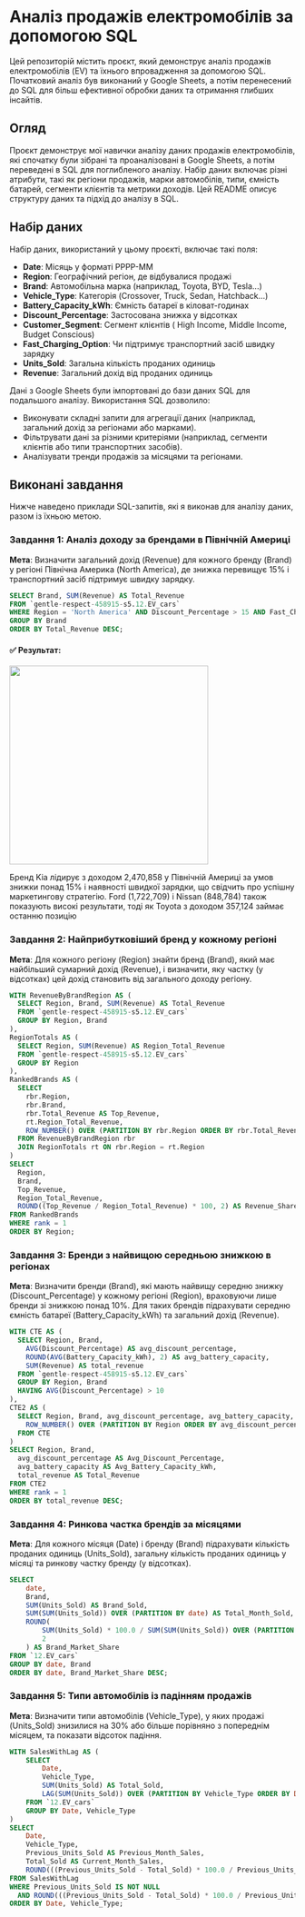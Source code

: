 # Аналіз продажів електромобілів за допомогою SQL

Цей репозиторій містить проєкт, який демонструє аналіз продажів електромобілів (EV) та їхнього впровадження за допомогою SQL. Початковий аналіз був виконаний у Google Sheets, а потім перенесений до SQL для більш ефективної обробки даних та отримання глибших інсайтів.

## Огляд

Проєкт демонструє мої навички аналізу даних продажів електромобілів, які спочатку були зібрані та проаналізовані в Google Sheets, а потім переведені в SQL для поглибленого аналізу. Набір даних включає різні атрибути, такі як регіони продажів, марки автомобілів, типи, ємність батарей, сегменти клієнтів та метрики доходів. Цей README описує структуру даних та підхід до аналізу в SQL.

## Набір даних

Набір даних, використаний у цьому проєкті, включає такі поля:

- **Date**: Місяць у форматі РРРР-ММ  
- **Region**: Географічний регіон, де відбувалися продажі  
- **Brand**: Автомобільна марка (наприклад, Toyota, BYD, Tesla...)  
- **Vehicle_Type**: Категорія (Crossover, Truck, Sedan, Hatchback...)  
- **Battery_Capacity_kWh**: Ємність батареї в кіловат-годинах  
- **Discount_Percentage**: Застосована знижка у відсотках  
- **Customer_Segment**: Сегмент клієнтів ( High Income, Middle Income, Budget Conscious)  
- **Fast_Charging_Option**: Чи підтримує транспортний засіб швидку зарядку  
- **Units_Sold**: Загальна кількість проданих одиниць  
- **Revenue**: Загальний дохід від проданих одиниць  

Дані з Google Sheets були імпортовані до бази даних SQL для подальшого аналізу. Використання SQL дозволило:
- Виконувати складні запити для агрегації даних (наприклад, загальний дохід за регіонами або марками).
- Фільтрувати дані за різними критеріями (наприклад, сегменти клієнтів або типи транспортних засобів).
- Аналізувати тренди продажів за місяцями та регіонами.

## Виконані завдання

Нижче наведено приклади SQL-запитів, які я виконав для аналізу даних, разом із їхньою метою.

### Завдання 1: Аналіз доходу за брендами в Північній Америці
**Мета**: Визначити загальний дохід (Revenue) для кожного бренду (Brand) у регіоні Північна Америка (North America), де знижка перевищує 15% і транспортний засіб підтримує швидку зарядку.

```sql
SELECT Brand, SUM(Revenue) AS Total_Revenue
FROM `gentle-respect-458915-s5.12.EV_cars`
WHERE Region = 'North America' AND Discount_Percentage > 15 AND Fast_Charging_Option = TRUE
GROUP BY Brand
ORDER BY Total_Revenue DESC;
```
#### ✅ Результат: 
<img src="https://github.com/user-attachments/assets/db06f651-2f7d-4ff2-a7dd-40da3314b502" width="350">

Бренд Kia лідирує з доходом 2,470,858 у Північній Америці за умов знижки понад 15% і наявності швидкої зарядки, що свідчить про успішну маркетингову стратегію. Ford (1,722,709) і Nissan (848,784) також показують високі результати, тоді як Toyota з доходом 357,124 займає останню позицію

### Завдання 2: Найприбутковіший бренд у кожному регіоні
**Мета**: Для кожного регіону (Region) знайти бренд (Brand), який має найбільший сумарний дохід (Revenue), і визначити, яку частку (у відсотках) цей дохід становить від загального доходу регіону.

```sql
WITH RevenueByBrandRegion AS (
  SELECT Region, Brand, SUM(Revenue) AS Total_Revenue
  FROM `gentle-respect-458915-s5.12.EV_cars`
  GROUP BY Region, Brand
),
RegionTotals AS (
  SELECT Region, SUM(Revenue) AS Region_Total_Revenue
  FROM `gentle-respect-458915-s5.12.EV_cars`
  GROUP BY Region
),
RankedBrands AS (
  SELECT 
    rbr.Region,
    rbr.Brand,
    rbr.Total_Revenue AS Top_Revenue,
    rt.Region_Total_Revenue,
    ROW_NUMBER() OVER (PARTITION BY rbr.Region ORDER BY rbr.Total_Revenue DESC) AS rank
  FROM RevenueByBrandRegion rbr
  JOIN RegionTotals rt ON rbr.Region = rt.Region
)
SELECT 
  Region,
  Brand,
  Top_Revenue,
  Region_Total_Revenue,
  ROUND((Top_Revenue / Region_Total_Revenue) * 100, 2) AS Revenue_Share_Percentage
FROM RankedBrands
WHERE rank = 1
ORDER BY Region;
```

### Завдання 3: Бренди з найвищою середньою знижкою в регіонах
**Мета**: Визначити бренди (Brand), які мають найвищу середню знижку (Discount_Percentage) у кожному регіоні (Region), враховуючи лише бренди зі знижкою понад 10%. Для таких брендів підрахувати середню ємність батареї (Battery_Capacity_kWh) та загальний дохід (Revenue).

```sql
WITH CTE AS (
  SELECT Region, Brand,
    AVG(Discount_Percentage) AS avg_discount_percentage,
    ROUND(AVG(Battery_Capacity_kWh), 2) AS avg_battery_capacity,
    SUM(Revenue) AS total_revenue
  FROM `gentle-respect-458915-s5.12.EV_cars`
  GROUP BY Region, Brand
  HAVING AVG(Discount_Percentage) > 10
),
CTE2 AS (
  SELECT Region, Brand, avg_discount_percentage, avg_battery_capacity, total_revenue,
    ROW_NUMBER() OVER (PARTITION BY Region ORDER BY avg_discount_percentage DESC) AS rank
  FROM CTE
)
SELECT Region, Brand,
  avg_discount_percentage AS Avg_Discount_Percentage,
  avg_battery_capacity AS Avg_Battery_Capacity_kWh,
  total_revenue AS Total_Revenue
FROM CTE2
WHERE rank = 1
ORDER BY total_revenue DESC;
```

### Завдання 4: Ринкова частка брендів за місяцями
**Мета**: Для кожного місяця (Date) і бренду (Brand) підрахувати кількість проданих одиниць (Units_Sold), загальну кількість проданих одиниць у місяці та ринкову частку бренду (у відсотках).

```sql
SELECT
    date,
    Brand,
    SUM(Units_Sold) AS Brand_Sold,
    SUM(SUM(Units_Sold)) OVER (PARTITION BY date) AS Total_Month_Sold,
    ROUND(
        SUM(Units_Sold) * 100.0 / SUM(SUM(Units_Sold)) OVER (PARTITION BY date), 
        2
    ) AS Brand_Market_Share
FROM `12.EV_cars`
GROUP BY date, Brand
ORDER BY date, Brand_Market_Share DESC;
```

### Завдання 5: Типи автомобілів із падінням продажів
**Мета**: Визначити типи автомобілів (Vehicle_Type), у яких продажі (Units_Sold) знизилися на 30% або більше порівняно з попереднім місяцем, та показати відсоток падіння.

```sql
WITH SalesWithLag AS (
    SELECT
        Date,
        Vehicle_Type,
        SUM(Units_Sold) AS Total_Sold,
        LAG(SUM(Units_Sold)) OVER (PARTITION BY Vehicle_Type ORDER BY Date) AS Previous_Units_Sold
    FROM `12.EV_cars`
    GROUP BY Date, Vehicle_Type
)
SELECT
    Date,
    Vehicle_Type,
    Previous_Units_Sold AS Previous_Month_Sales,
    Total_Sold AS Current_Month_Sales,
    ROUND(((Previous_Units_Sold - Total_Sold) * 100.0 / Previous_Units_Sold), 2) AS Drop_Percent
FROM SalesWithLag
WHERE Previous_Units_Sold IS NOT NULL
  AND ROUND(((Previous_Units_Sold - Total_Sold) * 100.0 / Previous_Units_Sold), 2) >= 30
ORDER BY Date, Vehicle_Type;
```
